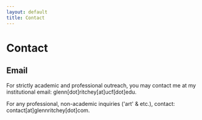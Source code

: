 ```yaml
---
layout: default
title: Contact
---
```

# Contact
## Email
For strictly academic and professional outreach, you may contact me at my institutional email: glenn[dot]ritchey[at]ucf[dot]edu.

For any professional, non-academic inquiries ('art' & etc.), contact: contact[at]glennritchey[dot]com.